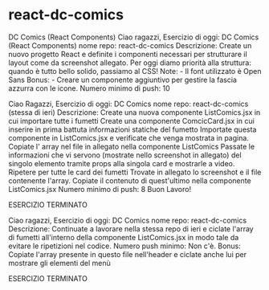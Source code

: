 # react-dc-comics
DC Comics (React Components)
Ciao ragazzi, Esercizio di oggi: DC Comics (React Components)
nome repo: react-dc-comics
Descrizione: Create un nuovo progetto React e definite i componenti necessari per strutturare il layout come da screenshot allegato. Per oggi diamo priorità alla struttura: quando è tutto bello solido, passiamo al CSS!
Note: - Il font utilizzato è Open Sans
Bonus: - Creare un componente aggiuntivo per gestire la fascia azzurra con le icone.
Numero minimo di push: 10

Ciao Ragazzi,
Esercizio di oggi: DC Comics
nome repo: react-dc-comics (stessa di ieri)
Descrizione:
Create una nuova componente ListComics.jsx in cui importare tutte i fumetti
Create una componente ComcicCard.jsx in cui inserire in prima battuta informazioni statiche del fumetto
Importate questa componente in ListComics.jsx e verificate che venga mostrata in pagina.
Copiate l' array nel file in allegato nella componente ListComics
Passate le informazioni che vi servono (mostrate nello screenshot in allegato) del singolo elemento tramite props alla singola card e mostrarle a video. Ripetere per tutte le card dei fumetti
Trovate in allegato lo screenshot e il file contenente l'array. Copiate il contenuto di quest'ultimo nella componente ListComics.jsx
Numero minimo di push: 8
Buon Lavoro!

ESERCIZIO TERMINATO

Ciao ragazzi, Esercizio di oggi: DC Comics nome repo: react-dc-comics
Descrizione: Continuate a lavorare nella stessa repo di ieri e ciclate l'array di fumetti all'interno della componente ListComics.jsx in modo tale da evitare le ripetizioni nel codice.
Numero push minimo: Non c'è.
Bonus: Copiate l'array presente in questo file nell'header e ciclate anche lui per mostrare gli elementi del menù

ESERCIZIO TERMINATO
